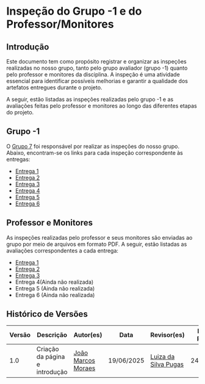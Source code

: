 # Inspeção do Grupo -1 e do Professor/Monitores 

## Introdução

Este documento tem como propósito registrar e organizar as inspeções realizadas no nosso grupo, tanto pelo grupo avaliador (grupo -1) quanto pelo professor e monitores da disciplina. A inspeção é uma atividade essencial para identificar possíveis melhorias e garantir a qualidade dos artefatos entregues durante o projeto.

A seguir, estão listadas as inspeções realizadas pelo grupo -1 e as avaliações feitas pelo professor e monitores ao longo das diferentes etapas do projeto.

## Grupo -1 

O [Grupo 7](https://github.com/Requisitos-de-Software/2025.1-e-GDF) foi responsável por realizar as inspeções do nosso grupo. Abaixo, encontram-se os links para cada inspeção correspondente às entregas:

- [Entrega 1](https://requisitos-de-software.github.io/2025.1-FGTS/Inspecao/Entrega-1/Grupo-mais-1/)
- [Entrega 2](https://requisitos-de-software.github.io/2025.1-FGTS/Inspecao/Entrega-2/Grupo-mais-1/)
- [Entrega 3](https://requisitos-de-software.github.io/2025.1-FGTS/Inspecao/Entrega-3/Grupo-mais-1/)
- [Entrega 4](https://requisitos-de-software.github.io/2025.1-FGTS/Inspecao/Entrega-4/Grupo-mais-1/)
- [Entrega 5](https://requisitos-de-software.github.io/2025.1-FGTS/Inspecao/Entrega-5/Grupo-mais-1/)
- [Entrega 6](https://requisitos-de-software.github.io/2025.1-FGTS/Inspecao/Entrega-6/Grupo-mais-1/#itens-gerais)

## Professor e Monitores 

As inspeções realizadas pelo professor e seus monitores são enviadas ao grupo por meio de arquivos em formato PDF. A seguir, estão listadas as avaliações correspondentes a cada entrega:

- [Entrega 1](https://github.com/Requisitos-de-Software/2025.1-e-GDF/blob/docs/cria%C3%A7%C3%A3o-prot%C3%B3tipos-de-interface/docs/assets/grupo-1/Requisitos-Entrega01-Grupo08.pdf)
- [Entrega 2](https://github.com/Requisitos-de-Software/2025.1-e-GDF/blob/docs/cria%C3%A7%C3%A3o-prot%C3%B3tipos-de-interface/docs/assets/grupo-1/Atividade_avaliativa-Requisitos-Entrega%202-Grupo%208.pdf)
- [Entrega 3](https://github.com/Requisitos-de-Software/2025.1-e-GDF/blob/docs/cria%C3%A7%C3%A3o-prot%C3%B3tipos-de-interface/docs/assets/grupo-1/_Atividade_avaliativa_Requisitos_Entrega_3_Modelagem_Grupo8.pdf)
- Entrega 4(Ainda não realizada)
- Entrega 5 (Ainda não realizada)
- Entrega 6 (Ainda não realizada)

## Histórico de Versões

| Versão | Descrição                      | Autor(es)                                             | Data       | Revisor(es)                                        | Data de Revisão |
| ------ | ------------------------------ | ----------------------------------------------------- | ---------- | -------------------------------------------------- | --------------- |
| 1.0    | Criação da página e introdução | [João Marcos Moraes](https://github.com/JJOAOMARCOSS) | 19/06/2025 | [Luiza da Silva Pugas](https://github.com/Luizaxx) | 24/06/2025      |
